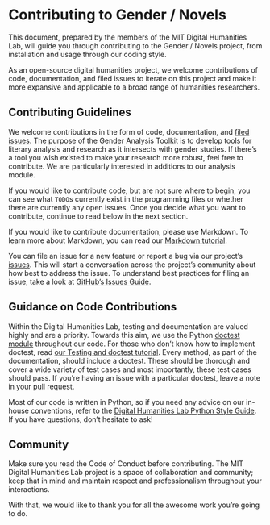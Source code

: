 # Contributing to Gender / Novels

This document, prepared by the members of the MIT Digital Humanities Lab, will
guide you through contributing to the Gender / Novels project, from installation
and usage through our coding style. 

As an open-source digital humanities project, we welcome contributions of code,
documentation, and filed issues to iterate on this project and make it more
expansive and applicable to a broad range of humanities researchers. 


## Contributing Guidelines

We welcome contributions in the form of code, documentation, and
[filed issues](https://github.com/dhmit/gender_analysis/issues).
The purpose of the Gender Analysis Toolkit is to develop tools for literary analysis
and research as it intersects with gender studies. If there’s a tool you wish existed
to make your research more robust, feel free to contribute. We are particularly interested
in additions to our analysis module.

If you would like to contribute code, but are not sure where to begin, you can see what `TODO`s currently exist in the programming files or whether there are currently any open issues. Once you decide what you want to contribute, continue to read below in the next section.

If you would like to contribute documentation, please use Markdown. To learn more about Markdown, you can read our [Markdown tutorial](https://github.com/dhmit/gender_novels/blob/master/gender_novels/tutorials/markdown.md). 

You can file an issue for a new feature or report a bug via our project’s [issues](https://github.com/dhmit/gender_novels/issues). This will start a conversation across the project’s community about how best to address the issue. To understand best practices for filing an issue, take a look at [GitHub’s Issues Guide](https://guides.github.com/features/issues/).

## Guidance on Code Contributions

Within the Digital Humanities Lab, testing and documentation are valued highly and are a priority.
Towards this aim, we use the Python [doctest module](https://docs.python.org/3.7/library/doctest.html)
throughout our code. For those who don’t know how to implement doctest, read
[our Testing and doctest tutorial](https://github.com/dhmit/gender_novels/blob/master/gender_novels/tutorials/testing_intro_doctest.ipynb).
Every method, as part of the documentation, should include a doctest. These should be thorough
and cover a wide variety of test cases and most importantly, these test cases should pass.
If you’re having an issue with a particular doctest, leave a note in your pull request.

Most of our code is written in Python, so if you need any advice on our in-house conventions,
refer to the [Digital Humanities Lab Python Style Guide](https://github.com/dhmit/gender_novels/blob/master/gender_novels/tutorials/coding_style.md).
If you have questions, don’t hesitate to ask!

## Community

Make sure you read the Code of Conduct before contributing. The MIT Digital Humanities Lab
project is a space of collaboration and community; keep that in mind and maintain respect
and professionalism throughout your interactions.

With that, we would like to thank you for all the awesome work you’re going to do.
